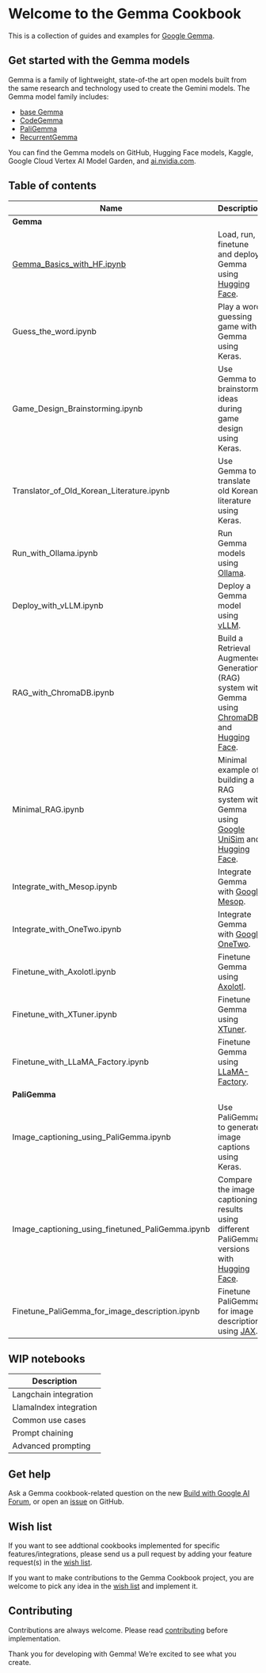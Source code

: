 # Welcome to the Gemma Cookbook
This is a collection of guides and examples for [Google Gemma](https://ai.google.dev/gemma/).

## Get started with the Gemma models
Gemma is a family of lightweight, state-of-the art open models built from the same research and technology used to create the Gemini models. The Gemma model family includes:
* [base Gemma](https://ai.google.dev/gemma/docs/model_card)
* [CodeGemma](https://ai.google.dev/gemma/docs/codegemma)
* [PaliGemma](https://ai.google.dev/gemma/docs/paligemma)
* [RecurrentGemma](https://ai.google.dev/gemma/docs/recurrentgemma)

You can find the Gemma models on GitHub, Hugging Face models, Kaggle, Google Cloud Vertex AI Model Garden, and [ai.nvidia.com](ai.nvidia.com).

## Table of contents

| Name                                             | Description                                                                                                                                              |
| ------------------------------------------------ | -------------------------------------------------------------------------------------------------------------------------------------------------------- |
| **Gemma**                                        |
| [Gemma_Basics_with_HF.ipynb](Gemma/Gemma_Basics_with_HF.ipynb)                       | Load, run, finetune and deploy Gemma using [Hugging Face](https://huggingface.co/).                                                                      |
| Guess_the_word.ipynb                             | Play a word guessing game with Gemma using Keras.                                                                                                        |
| Game_Design_Brainstorming.ipynb                  | Use Gemma to brainstorm ideas during game design using Keras.                                                                                            |
| Translator_of_Old_Korean_Literature.ipynb        | Use Gemma to translate old Korean literature using Keras.                                                                                                |
| Run_with_Ollama.ipynb                            | Run Gemma models using [Ollama](https://www.ollama.com/).                                                                                                |
| Deploy_with_vLLM.ipynb                           | Deploy a Gemma model using [vLLM](https://github.com/vllm-project/vllm).                                                                                 |
| RAG_with_ChromaDB.ipynb                          | Build a Retrieval Augmented Generation (RAG) system with Gemma using [ChromaDB](https://www.trychroma.com/) and [Hugging Face](https://huggingface.co/). |
| Minimal_RAG.ipynb                                | Minimal example of building a RAG system with Gemma using [Google UniSim](https://github.com/google/unisim) and [Hugging Face](https://huggingface.co/). |
| Integrate_with_Mesop.ipynb                       | Integrate Gemma with [Google Mesop](https://google.github.io/mesop/).                                                                                    |
| Integrate_with_OneTwo.ipynb                      | Integrate Gemma with [Google OneTwo](https://github.com/google-deepmind/onetwo).                                                                         |
| Finetune_with_Axolotl.ipynb                      | Finetune Gemma using [Axolotl](https://github.com/OpenAccess-AI-Collective/axolotl).                                                                     |
| Finetune_with_XTuner.ipynb                       | Finetune Gemma using [XTuner](https://github.com/InternLM/xtuner).                                                                                       |
| Finetune_with_LLaMA_Factory.ipynb                | Finetune Gemma using [LLaMA-Factory](https://github.com/hiyouga/LLaMA-Factory).                                                                          |
| **PaliGemma**                                    |
| Image_captioning_using_PaliGemma.ipynb           | Use PaliGemma to generate image captions using Keras.                                                                                                    |
| Image_captioning_using_finetuned_PaliGemma.ipynb | Compare the image captioning results using different PaliGemma versions with [Hugging Face](https://huggingface.co/).                                    |
| Finetune_PaliGemma_for_image_description.ipynb   | Finetune PaliGemma for image description using [JAX](https://github.com/google/jax).                                                                     |


## WIP notebooks

| Description            |
| ---------------------- |
| Langchain integration  |
| LlamaIndex integration |
| Common use cases       |
| Prompt chaining        |
| Advanced prompting     |

## Get help
Ask a Gemma cookbook-related question on the new [Build with Google AI Forum](https://discuss.ai.google.dev/), or open an [issue](https://github.com/google-gemini/gemma-cookbook/issues) on GitHub.

## Wish list
If you want to see addtional cookbooks implemented for specific features/integrations, please send us a pull request by adding your feature request(s) in the [wish list](https://github.com/google-gemini/gemma-cookbook/blob/main/WISHLIST.md). 

If you want to make contributions to the Gemma Cookbook project, you are welcome to pick any idea in the [wish list](https://github.com/google-gemini/gemma-cookbook/blob/main/WISHLIST.md) and implement it.

## Contributing
Contributions are always welcome. Please read [contributing](https://github.com/google-gemini/gemma-cookbook/blob/main/CONTRIBUTING.md) before implementation.

Thank you for developing with Gemma! We’re excited to see what you create.
